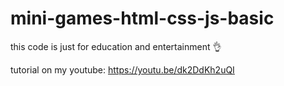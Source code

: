# mini-games-html-css-js-basic

this code is just for education and entertainment 👌

tutorial on my youtube:
https://youtu.be/dk2DdKh2uQI
